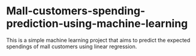 # Mall-customers-spending-prediction-using-machine-learning
This is a simple machine learning project that aims to predict the expected spendings of mall customers using linear regression. 
